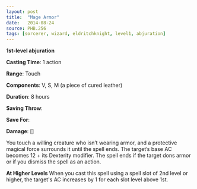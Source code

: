 ```yaml
---
layout: post
title:  "Mage Armor"
date:   2014-08-24
source: PHB.256
tags: [sorcerer, wizard, eldritchknight, level1, abjuration]
---
```


**1st-level abjuration**

**Casting Time**: 1 action

**Range**: Touch

**Components**: V, S, M (a piece of cured leather)

**Duration**: 8 hours

**Saving Throw**:

**Save For**:

**Damage**: []

You touch a willing creature who isn’t wearing armor, and a protective magical force surrounds it until the spell ends. The target’s base AC becomes 12 + its Dexterity modifier. The spell ends if the target dons armor or if you dismiss the spell as an action.

**At Higher Levels** When you cast this spell using a spell slot of 2nd level or higher, the target's AC increases by 1 for each slot level above 1st.